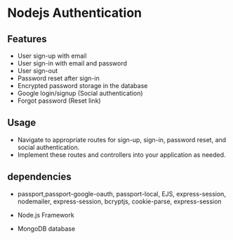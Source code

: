 #  Nodejs Authentication 

## Features
- User sign-up with email
- User sign-in with email and password
- User sign-out
- Password reset after sign-in
- Encrypted password storage in the database
- Google login/signup (Social authentication)
- Forgot password (Reset link)

## Usage
- Navigate to appropriate routes for sign-up, sign-in, password reset, and social authentication.
- Implement these routes and controllers into your application as needed.

## dependencies

- passport,passport-google-oauth, passport-local, EJS, express-session, nodemailer, express-session, bcryptjs, cookie-parse, express-session

- Node.js Framework

- MongoDB database

